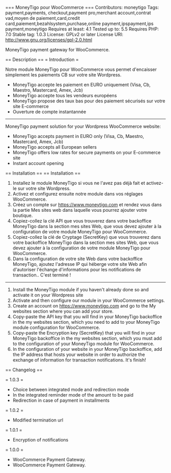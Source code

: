 === MoneyTigo pour WooCommerce ===
Contributors: moneytigo
Tags: payment,payments, checkout,payment pro,merchant account,contrat vad,moyen de paiement,card,credit card,paiement,bezahlsystem,purchase,online payment,ipspayment,ips payment,moneytigo
Requires at least: 4.1
Tested up to: 5.5
Requires PHP: 7.0
Stable tag: 1.0.3
License: GPLv2 or later
License URI: http://www.gnu.org/licenses/gpl-2.0.html

MoneyTigo payment gateway for WooCommerce.

== Description ==
= Introduction =

Notre module MoneyTigo pour WooCommerce vous permet d'encaisser simplement les paiements CB sur votre site Wordpress.

 * MoneyTigo accepte les paiement en EURO uniquement (Visa, Cb, Maestro, Mastercard, Amex, Jcb)
 * MoneyTigo accepte tous les vendeurs européens
 * MoneyTigo propose des taux bas pour des paiement sécurisés sur votre site E-commerce
 * Ouverture de compte instantannée 

 ------------------------------------------------------

MoneyTigo payment solution for your Wordpress WooCommerce website:

 * MoneyTigo accepts payment in EURO only (Visa, Cb, Maestro, Mastercard, Amex, Jcb)
 * MoneyTigo accepts all European sellers
 * MoneyTigo offers low rates for secure payments on your E-commerce site
 * Instant account opening


== Installation ==
== Installation ==

1. Installez le module MoneyTigo si vous ne l'avez pas déjà fait et activez-le sur votre site Wordpress.
2. Activez et configurez ensuite notre module dans vos réglages WooCommerce.
3. Créez un compte sur https://www.moneytigo.com et rendez vous dans la partie Mes sites web dans laquelle vous pourrez ajouter votre boutique.
4. Copiez-collez la clé API que vous trouverez dans votre backoffice MoneyTigo dans la section mes sites Web, que vous devez ajouter à la configuration de votre module MoneyTigo pour WooCommerce.
5. Copiez-collez la clé de Cryptage (SecretKey) que vous trouverez dans votre backoffice MoneyTigo dans la section mes sites Web, que vous devez ajouter à la configuration de votre module MoneyTigo pour WooCommerce.
6. Dans la configuration de votre site Web dans votre backoffice MoneyTigo, ajoutez l'adresse IP qui héberge votre site Web afin d'autoriser l'échange d'informations pour les notifications de transaction..
C'est terminé ! 


------------------------------------------------------

1. Install the MoneyTigo module if you haven't already done so and activate it on your Wordpress site
2. Activate and then configure our module in your WooCommerce settings.
3. Create an account on https://www.moneytigo.com and go to the My websites section where you can add your store.
4. Copy-paste the API key that you will find in your MoneyTigo backoffice in the my websites section, which you need to add to your MoneyTigo module configuration for WooCommerce.
5. Copy-paste the Encryption key (SecretKey) that you will find in your MoneyTigo backoffice in the my websites section, which you must add to the configuration of your MoneyTigo module for WooCommerce.
6. In the configuration of your website in your MoneyTigo backoffice, add the IP address that hosts your website in order to authorize the exchange of information for transaction notifications.
It's finish!

== Changelog ==

= 1.0.3 =
* Choice between integrated mode and redirection mode
* In the integrated reminder mode of the amount to be paid
* Redirection in case of payment in installments

= 1.0.2 =
* Modified termination url

= 1.0.1 =
* Encryption of notifications

= 1.0.0 =
* WooCommerce Payment Gateway.
* WooCommerce Payment Gateway.
